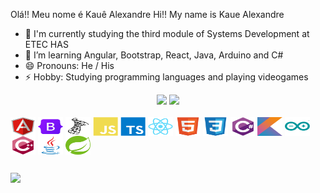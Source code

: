 Olá!! Meu nome é Kauê Alexandre
Hi!! My name is Kaue Alexandre



- 🔭 I'm currently studying the third module of Systems Development at ETEC HAS
- 🌱 I’m learning Angular, Bootstrap, React, Java, Arduino and C#
- 😄 Pronouns: He / His
- ⚡ Hobby: Studying programming languages and playing videogames

<div align="center">
   <img height="180em" src="https://github-readme-stats.vercel.app/api?username=kauezin05&show_icons=true&theme=dark&include_all_commits=true&count_private=true"/>
   <img height="180em" src="https://github-readme-stats.vercel.app/api/top-langs/?username=kauezin05&layout=compact&langs_count=7&theme=dark"/>
</div>  

<div style="display: inline_block"><br>
   <img align="center" alt="Kaue-Angularjs" height="30" width="40" src="https://raw.githubusercontent.com/devicons/devicon/master/icons/angularjs/angularjs-original.svg">
   <img align="center" alt="Kaue-Boootstrap" height="30" width="40" src="https://raw.githubusercontent.com/devicons/devicon/master/icons/bootstrap/bootstrap-original.svg">
   <img align="center" alt="Kaue-SQL" height="30" width="40" src="https://raw.githubusercontent.com/devicons/devicon/master/icons/microsoftsqlserver/microsoftsqlserver-plain.svg">
   <img align="center" alt="Kaue-Js" height="30" width="40" src="https://raw.githubusercontent.com/devicons/devicon/master/icons/javascript/javascript-plain.svg">
   <img align="center" alt="Kaue-Ts" height="30" width="40" src="https://raw.githubusercontent.com/devicons/devicon/master/icons/typescript/typescript-plain.svg">
   <img align="center" alt="Kaue-React" height="30" width="40" src="https://raw.githubusercontent.com/devicons/devicon/master/icons/react/react-original.svg">
   <img align="center" alt="Kaue-HTML" height="30" width="40" src="https://raw.githubusercontent.com/devicons/devicon/master/icons/html5/html5-original.svg">
   <img align="center" alt="Kaue-CSS" height="30" width="40" src="https://raw.githubusercontent.com/devicons/devicon/master/icons/css3/css3-original.svg">
   <img align="center" alt="Kaue-Csharp" height="30" width="40" src="https://raw.githubusercontent.com/devicons/devicon/master/icons/csharp/csharp-original.svg">
   <img align="center" alt="Kaue-Kotlin" height="30" width="40" src="https://raw.githubusercontent.com/devicons/devicon/master/icons/kotlin/kotlin-original.svg">
  <img align="center" alt="Kaue-Arduino" height="30" width="40" src="https://raw.githubusercontent.com/devicons/devicon/master/icons/arduino/arduino-original.svg">
  <img align="center" alt="Kaue-Cplusplus" height="30" width="40" src="https://raw.githubusercontent.com/devicons/devicon/master/icons/cplusplus/cplusplus-original.svg">
   <img align="center" alt="Kaue-java" height="30" width="40" src="https://raw.githubusercontent.com/devicons/devicon/master/icons/java/java-original.svg">
   <img align="center" alt="Kaue-spring" height="30" width="40" src="https://raw.githubusercontent.com/devicons/devicon/master/icons/spring/spring-original.svg">
   
  
  
</div>

##

<div> 
  <a href="https://www.linkedin.com/in/kauê-alexandre-425114213/" target="_blank"><img src="https://img.shields.io/badge/-LinkedIn-%230077B5?style=for-the-badge&logo=linkedin&logoColor=white" target="_blank"></a> 
</div>


